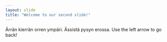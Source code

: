 ```yaml
---
layout: slide
title: "Welcome to our second slide!"
---
```

Ärrän kierrän orren ympäri. Ässistä pysyn erossa.
Use the left arrow to go back!
